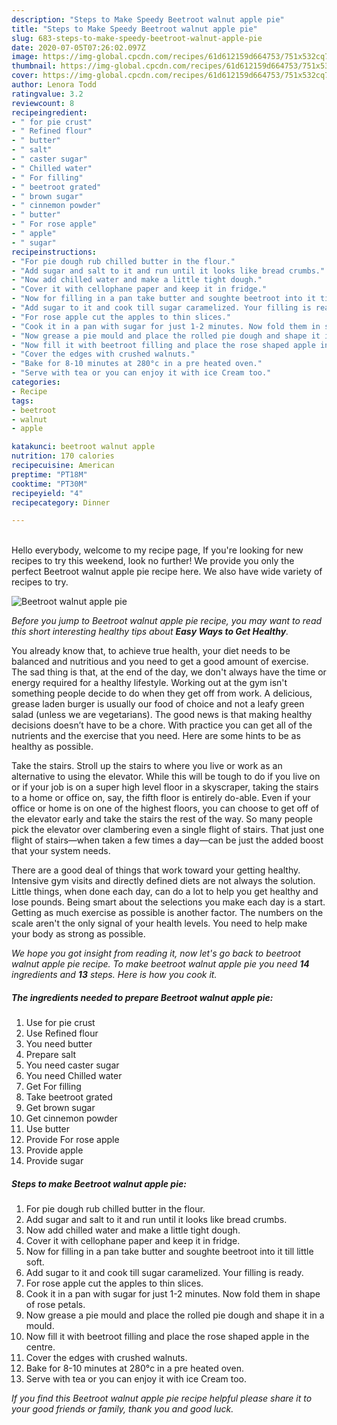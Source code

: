 ```yaml
---
description: "Steps to Make Speedy Beetroot walnut apple pie"
title: "Steps to Make Speedy Beetroot walnut apple pie"
slug: 683-steps-to-make-speedy-beetroot-walnut-apple-pie
date: 2020-07-05T07:26:02.097Z
image: https://img-global.cpcdn.com/recipes/61d612159d664753/751x532cq70/beetroot-walnut-apple-pie-recipe-main-photo.jpg
thumbnail: https://img-global.cpcdn.com/recipes/61d612159d664753/751x532cq70/beetroot-walnut-apple-pie-recipe-main-photo.jpg
cover: https://img-global.cpcdn.com/recipes/61d612159d664753/751x532cq70/beetroot-walnut-apple-pie-recipe-main-photo.jpg
author: Lenora Todd
ratingvalue: 3.2
reviewcount: 8
recipeingredient:
- " for pie crust"
- " Refined flour"
- " butter"
- " salt"
- " caster sugar"
- " Chilled water"
- " For filling"
- " beetroot grated"
- " brown sugar"
- " cinnemon powder"
- " butter"
- " For rose apple"
- " apple"
- " sugar"
recipeinstructions:
- "For pie dough rub chilled butter in the flour."
- "Add sugar and salt to it and run until it looks like bread crumbs."
- "Now add chilled water and make a little tight dough."
- "Cover it with cellophane paper and keep it in fridge."
- "Now for filling in a pan take butter and soughte beetroot into it till little soft."
- "Add sugar to it and cook till sugar caramelized. Your filling is ready."
- "For rose apple cut the apples to thin slices."
- "Cook it in a pan with sugar for just 1-2 minutes. Now fold them in shape of rose petals."
- "Now grease a pie mould and place the rolled pie dough and shape it in a mould."
- "Now fill it with beetroot filling and place the rose shaped apple in the centre."
- "Cover the edges with crushed walnuts."
- "Bake for 8-10 minutes at 280°c in a pre heated oven."
- "Serve with tea or you can enjoy it with ice Cream too."
categories:
- Recipe
tags:
- beetroot
- walnut
- apple

katakunci: beetroot walnut apple 
nutrition: 170 calories
recipecuisine: American
preptime: "PT18M"
cooktime: "PT30M"
recipeyield: "4"
recipecategory: Dinner

---
```

<br>
Hello everybody, welcome to my recipe page, If you're looking for new recipes to try this weekend, look no further! We provide you only the perfect Beetroot walnut apple pie recipe here. We also have wide variety of recipes to try.
<br>


![Beetroot walnut apple pie](https://img-global.cpcdn.com/recipes/61d612159d664753/751x532cq70/beetroot-walnut-apple-pie-recipe-main-photo.jpg)

<i>Before you jump to Beetroot walnut apple pie recipe, you may want to read this short interesting healthy tips about <strong>Easy Ways to Get Healthy</strong>.</i>

You already know that, to achieve true health, your diet needs to be balanced and nutritious and you need to get a good amount of exercise. The sad thing is that, at the end of the day, we don't always have the time or energy required for a healthy lifestyle. Working out at the gym isn't something people decide to do when they get off from work. A delicious, grease laden burger is usually our food of choice and not a leafy green salad (unless we are vegetarians). The good news is that making healthy decisions doesn’t have to be a chore. With practice you can get all of the nutrients and the exercise that you need. Here are some hints to be as healthy as possible.

Take the stairs. Stroll up the stairs to where you live or work as an alternative to using the elevator. While this will be tough to do if you live on or if your job is on a super high level floor in a skyscraper, taking the stairs to a home or office on, say, the fifth floor is entirely do-able. Even if your office or home is on one of the highest floors, you can choose to get off of the elevator early and take the stairs the rest of the way. So many people pick the elevator over clambering even a single flight of stairs. That just one flight of stairs—when taken a few times a day—can be just the added boost that your system needs. 

There are a good deal of things that work toward your getting healthy. Intensive gym visits and directly defined diets are not always the solution. Little things, when done each day, can do a lot to help you get healthy and lose pounds. Being smart about the selections you make each day is a start. Getting as much exercise as possible is another factor. The numbers on the scale aren't the only signal of your health levels. You need to help make your body as strong as possible. 


<i>We hope you got insight from reading it, now let's go back to beetroot walnut apple pie recipe. To make beetroot walnut apple pie you need <strong>14</strong> ingredients and <strong>13</strong> steps. Here is how you cook it.
</i>

##### The ingredients needed to prepare Beetroot walnut apple pie:

1. Use  for pie crust
1. Use  Refined flour
1. You need  butter
1. Prepare  salt
1. You need  caster sugar
1. You need  Chilled water
1. Get  For filling
1. Take  beetroot grated
1. Get  brown sugar
1. Get  cinnemon powder
1. Use  butter
1. Provide  For rose apple
1. Provide  apple
1. Provide  sugar


##### Steps to make Beetroot walnut apple pie:

1. For pie dough rub chilled butter in the flour.
1. Add sugar and salt to it and run until it looks like bread crumbs.
1. Now add chilled water and make a little tight dough.
1. Cover it with cellophane paper and keep it in fridge.
1. Now for filling in a pan take butter and soughte beetroot into it till little soft.
1. Add sugar to it and cook till sugar caramelized. Your filling is ready.
1. For rose apple cut the apples to thin slices.
1. Cook it in a pan with sugar for just 1-2 minutes. Now fold them in shape of rose petals.
1. Now grease a pie mould and place the rolled pie dough and shape it in a mould.
1. Now fill it with beetroot filling and place the rose shaped apple in the centre.
1. Cover the edges with crushed walnuts.
1. Bake for 8-10 minutes at 280°c in a pre heated oven.
1. Serve with tea or you can enjoy it with ice Cream too.


<i>If you find this Beetroot walnut apple pie recipe helpful please share it to your good friends or family, thank you and good luck.</i>

